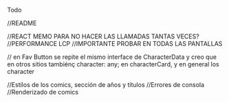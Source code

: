 Todo



//README

//REACT MEMO PARA NO HACER LAS LLAMADAS TANTAS VECES?
//PERFORMANCE LCP
//IMPORTANTE PROBAR EN TODAS LAS PANTALLAS

// en Fav Button se repite el mismo interface de CharacterData y creo que en otros sitios tambiénç
    character: any; en characterCard, y en general los character

//Estilos de los comics, sección de años y títulos
//Errores de consola
//Renderizado de comics